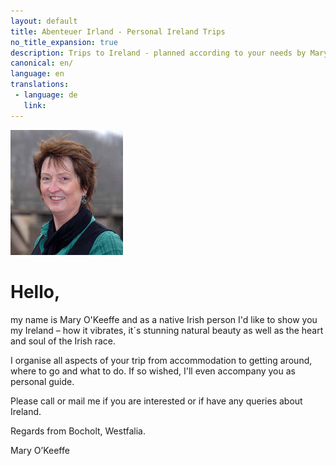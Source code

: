 ```yaml
---
layout: default
title: Abenteuer Irland - Personal Ireland Trips
no_title_expansion: true
description: Trips to Ireland - planned according to your needs by Mary O'Keeffe.
canonical: en/
language: en
translations:
 - language: de
   link:
---
```

<img class="mary" width="180" height="200" src="img/mary-2.jpg">

# Hello,

my name is Mary O'Keeffe and as a native Irish person I'd like to show you my
Ireland – how it vibrates, it´s stunning natural beauty as well as the heart and
soul of the Irish race.

I organise all aspects of your trip from accommodation to getting around, where
to go and what to do. If so wished, I'll even accompany you as personal guide.

Please call or mail me if you are interested or if have any queries about
Ireland.

Regards from Bocholt, Westfalia.

Mary O’Keeffe

